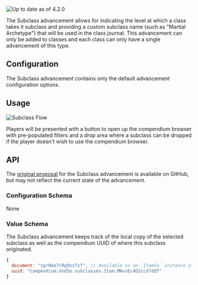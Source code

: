 ![Up to date as of 4.2.0](https://img.shields.io/static/v1?label=dnd5e&message=4.2.0&color=informational)

The Subclass advancement allows for indicating the level at which a class takes it subclass and providing a custom subclass name (such as "Martial Archetype") that will be used in the class journal. This advancement can only be added to classes and each class can only have a single advancement of this type.

## Configuration

The Subclass advancement contains only the default advancement configuration options.

## Usage

![Subclass Flow](https://raw.githubusercontent.com/foundryvtt/dnd5e/publish-wiki/wiki/images/advancement/subclass-flow.jpg)

Players will be presented with a button to open up the compendium browser with pre-populated filters and a drop area where a subclass can be dropped if the player doesn't wish to use the compendium browser.

## API

The [original proposal](https://github.com/foundryvtt/dnd5e/issues/1407) for the Subclass advancement is available on GitHub, but may not reflect the current state of the advancement.

### Configuration Schema

None

### Value Schema

The Subclass advancement keeps track of the local copy of the selected subclass as well as the compendium UUID of where this subclass originated.

```javascript
{
  document: "sprHbe7cRg9osTzf", // Available as an `Item5e` instance at runtime
  uuid: "Compendium.dnd5e.subclasses.Item.MNvsEc4D2ccX7dQT"
}
```
